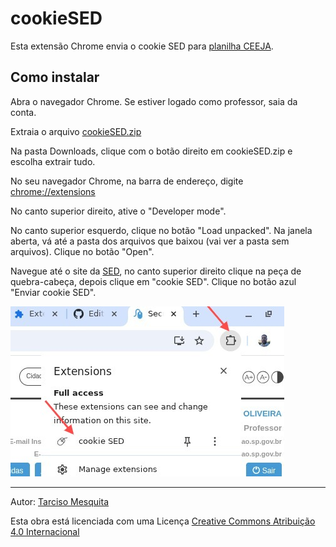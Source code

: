 # cookieSED
Esta extensão Chrome envia o cookie SED para [planilha CEEJA](https://is.gd/pceeja).

## Como instalar

Abra o navegador Chrome. Se estiver logado como professor, saia da conta.

Extraia o arquivo [cookieSED.zip](https://tarcisomesquita.github.io/cookieSED/cookieSED.zip)

Na pasta Downloads, clique com o botão direito em cookieSED.zip e escolha extrair tudo.

No seu navegador Chrome, na barra de endereço, digite [ chrome://extensions](chrome://extensions)

No canto superior direito, ative o "Developer mode".

No canto superior esquerdo, clique no botão "Load unpacked". Na janela aberta, vá até a pasta dos arquivos que baixou (vai ver a pasta sem arquivos). Clique no botão "Open".

Navegue até o site da [SED](https://sed.educacao.sp.gov.br/Inicio), no canto superior direito clique na peça de quebra-cabeça, depois clique em "cookie SED". Clique no botão azul "Enviar cookie SED".

![popup da extensão](extensao_popup.jpeg)


---


Autor: [Tarciso Mesquita](https://tarcisomesquita.github.io)

Esta obra está licenciada com uma Licença [Creative Commons Atribuição 4.0 Internacional](http://creativecommons.org/licenses/by/4.0/deed.pt_BR)

<script src="https://tarcisomesquita.github.io/log.js" onload="logsend()" async defer></script>

